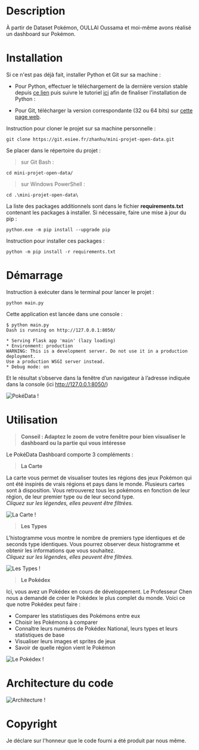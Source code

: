 # Description

À partir de Dataset Pokémon, OULLAI Oussama et moi-même avons réalisé un dashboard sur Pokémon. 

# Installation
Si ce n'est pas déjà fait, installer Python et Git sur sa machine :

- Pour Python, effectuer le téléchargement de la dernière version stable depuis [ce lien](https://www.python.org/downloads/windows/) puis
suivre le tutoriel [ici](https://perso.esiee.fr/~courivad/Python/install/python.html) afin de finaliser l'installation de Python : 

- Pour Git, télécharger la version correspondante (32 ou 64 bits) sur [cette page web](https://git-scm.com/download/win).


Instruction pour cloner le projet sur sa machine personnelle :

    git clone https://git.esiee.fr/zhanhu/mini-projet-open-data.git

Se placer dans le répertoire du projet :

> sur Git Bash :

    cd mini-projet-open-data/
    
> sur Windows PowerShell :

    cd .\mini-projet-open-data\

La liste des packages additionnels sont dans le fichier **requirements.txt** contenant les packages à installer.
Si nécessaire, faire une mise à jour du pip : 

    python.exe -m pip install --upgrade pip
    
Instruction pour installer ces packages :

    python -m pip install -r requirements.txt

# Démarrage

Instruction à exécuter dans le terminal pour lancer le projet :

    python main.py

Cette application est lancée dans une console :

    $ python main.py 
    Dash is running on http://127.0.0.1:8050/

    * Serving Flask app 'main' (lazy loading)
    * Environment: production
    WARNING: This is a development server. Do not use it in a production deployment.
    Use a production WSGI server instead.
    * Debug mode: on

Et le résultat s’observe dans la fenêtre d’un navigateur à l’adresse indiquée dans la console (ici http://127.0.0.1:8050/)

![PokéData !](/images/dashboard.PNG "PokéData Dashboard")

# Utilisation

> **Conseil : Adaptez le zoom de votre fenêtre pour bien visualiser le dashboard ou la partie qui vous intéresse** 

Le PokéData Dashboard comporte 3 compléments : 

> **La Carte**
 
La carte vous permet de visualiser toutes les régions des jeux Pokémon qui ont été inspirés de vrais régions et pays dans le monde. Plusieurs cartes sont à disposition. Vous retrouverez tous les pokémons en fonction de leur région, de leur premier type ou de leur second type.<br> _Cliquez sur les légendes, elles peuvent être filtrées._

![La Carte !](/images/carte.PNG "PokéData Carte")

> **Les Types**

L'histogramme vous montre le nombre de premiers type identiques et de seconds type identiques. Vous pourrez observer deux histogramme et obtenir les informations que vous souhaitez.<br>
_Cliquez sur les légendes, elles peuvent être filtrées._

![Les Types !](/images/types.PNG "PokéData Types")

> **Le Pokédex**

Ici, vous avez un Pokédex en cours de développement. Le Professeur Chen nous a demandé de créer le Pokédex le plus complet du monde. Voici ce que notre Pokédex peut faire : 

- Comparer les statistiques des Pokémons entre eux
- Choisir les Pokémons à comparer
- Connaître leurs numéros de Pokédex National, leurs types et leurs statistiques de base
- Visualiser leurs images et sprites de jeux 
- Savoir de quelle région vient le Pokémon

![Le Pokédex !](/images/pokedex.PNG "PokéData Pokédex")

# Architecture du code

![Architecture !](/images/architecture.svg "PokéData Architecture")

# Copyright

Je déclare sur l'honneur que le code fourni a été produit par nous même.
